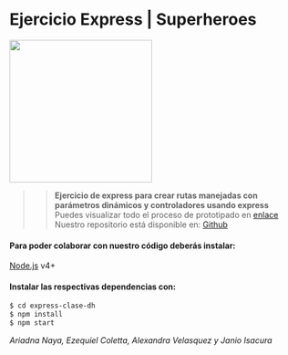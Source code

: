 # Ejercicio Express | Superheroes

<img src="https://www.digitalhouse.com/ar/logo-DH.png" width="250px">


>>**Ejercicio de express para crear rutas manejadas con parámetros dinámicos y controladores usando express**
Puedes visualizar todo el proceso de prototipado en [enlace]()
Nuestro repositorio está disponible en: [Github](https://github.com/Yanioconjota/express-clase-dh)

#### Para poder colaborar con nuestro código deberás instalar:
[Node.js](https://nodejs.org/) v4+

#### Instalar las respectivas dependencias con:
```sh
$ cd express-clase-dh
$ npm install
$ npm start
```

*Ariadna Naya, Ezequiel Coletta, Alexandra Velasquez y Janio Isacura*
